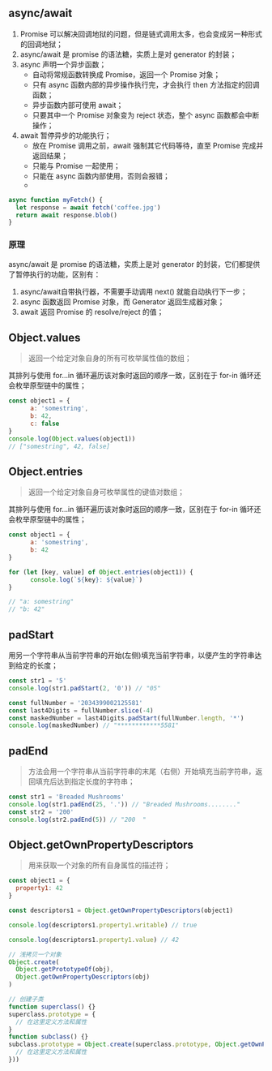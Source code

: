 ## async/await

1. Promise 可以解决回调地狱的问题，但是链式调用太多，也会变成另一种形式的回调地狱；
2. async/await 是 promise 的语法糖，实质上是对 generator 的封装；
3. async 声明一个异步函数；
   - 自动将常规函数转换成 Promise，返回一个 Promise 对象；
   - 只有 async 函数内部的异步操作执行完，才会执行 then 方法指定的回调函数；
   - 异步函数内部可使用 await；
   - 只要其中一个 Promise 对象变为 reject 状态，整个 async 函数都会中断操作；
4. await 暂停异步的功能执行；
   - 放在 Promise 调用之前，await 强制其它代码等待，直至 Promise 完成并返回结果；
   - 只能与 Promise 一起使用；
   - 只能在 async 函数内部使用，否则会报错；
   - ​

```javascript
async function myFetch() {
  let response = await fetch('coffee.jpg')
  return await response.blob()
}
```

### 原理

async/await 是 promise 的语法糖，实质上是对 generator 的封装，它们都提供了暂停执行的功能，区别有：

1. async/await自带执行器，不需要手动调用 next() 就能自动执行下一步；
2. async 函数返回 Promise 对象，而 Generator 返回生成器对象；
3. await 返回 Promise 的 resolve/reject 的值；

## Object.values

> 返回一个给定对象自身的所有可枚举属性值的数组；

其排列与使用 for...in 循环遍历该对象时返回的顺序一致，区别在于 for-in 循环还会枚举原型链中的属性；

```javascript
const object1 = {
      a: 'somestring',
      b: 42,
      c: false
}
console.log(Object.values(object1)) 
// ["somestring", 42, false]
```

## Object.entries

> 返回一个给定对象自身可枚举属性的键值对数组；

其排列与使用 for...in 循环遍历该对象时返回的顺序一致，区别在于 for-in 循环还会枚举原型链中的属性；

```javascript
const object1 = {
      a: 'somestring',
      b: 42
}

for (let [key, value] of Object.entries(object1)) {
      console.log(`${key}: ${value}`)
}

// "a: somestring"
// "b: 42"
```

## padStart

用另一个字符串从当前字符串的开始(左侧)填充当前字符串，以便产生的字符串达到给定的长度；

```javascript
const str1 = '5'
console.log(str1.padStart(2, '0')) // "05"

const fullNumber = '2034399002125581'
const last4Digits = fullNumber.slice(-4)
const maskedNumber = last4Digits.padStart(fullNumber.length, '*') 
console.log(maskedNumber) // "************5581"
```

## padEnd

> 方法会用一个字符串从当前字符串的末尾（右侧）开始填充当前字符串，返回填充后达到指定长度的字符串；

```javascript
const str1 = 'Breaded Mushrooms'
console.log(str1.padEnd(25, '.')) // "Breaded Mushrooms........"
const str2 = '200'
console.log(str2.padEnd(5)) // "200  "
```

## Object.getOwnPropertyDescriptors

> 用来获取一个对象的所有自身属性的描述符；

```javascript
const object1 = {
  property1: 42
}

const descriptors1 = Object.getOwnPropertyDescriptors(object1)

console.log(descriptors1.property1.writable) // true

console.log(descriptors1.property1.value) // 42

// 浅拷贝一个对象
Object.create(
  Object.getPrototypeOf(obj), 
  Object.getOwnPropertyDescriptors(obj) 
)

// 创建子类
function superclass() {}
superclass.prototype = {
  // 在这里定义方法和属性
}
function subclass() {}
subclass.prototype = Object.create(superclass.prototype, Object.getOwnPropertyDescriptors({
  // 在这里定义方法和属性
}))
```

